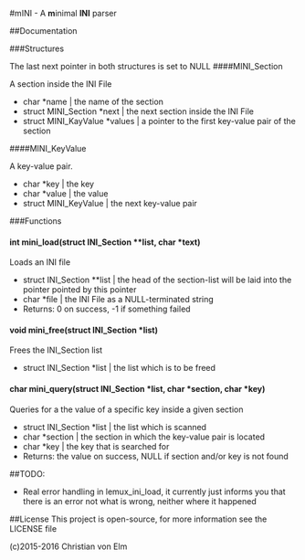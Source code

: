 #mINI - A **m**inimal **INI** parser

##Documentation

###Structures

The last next pointer in both structures is set to NULL
####MINI\_Section

A section inside the INI File

- char \*name | the name of the section
- struct MINI\_Section \*next | the next section inside the INI File
- struct MINI\_KayValue \*values | a pointer to the first key-value pair of the section

####MINI\_KeyValue

A key-value pair.

- char \*key | the key
- char \*value | the value
- struct MINI\_KeyValue | the next key-value pair

###Functions

#### int mini\_load(struct INI\_Section \*\*list, char \*text)

Loads an INI file

- struct INI\_Section \*\*list | the head of the section-list will be laid into the pointer pointed by this pointer
- char \*file | the INI File as a NULL-terminated string
- Returns: 0 on success, -1 if something failed

#### void mini\_free(struct INI\_Section \*list)
Frees the INI\_Section list

- struct INI\_Section \*list | the list which is to be freed

#### char mini\_query(struct INI\_Section \*list, char \*section, char \*key)
Queries for a the value of a specific key inside a given section

- struct INI\_Section \*list | the list which is scanned
- char \*section | the section in which the key-value pair is located
- char \*key | the key that is searched for
- Returns: the value on success, NULL if section and/or key is not found

##TODO:

- Real error handling in lemux\_ini\_load, it currently just informs you that there is an error 
  not what is wrong, neither where it happened

##License
This project is open-source, for more information see the LICENSE
file

(c)2015-2016 Christian von Elm
